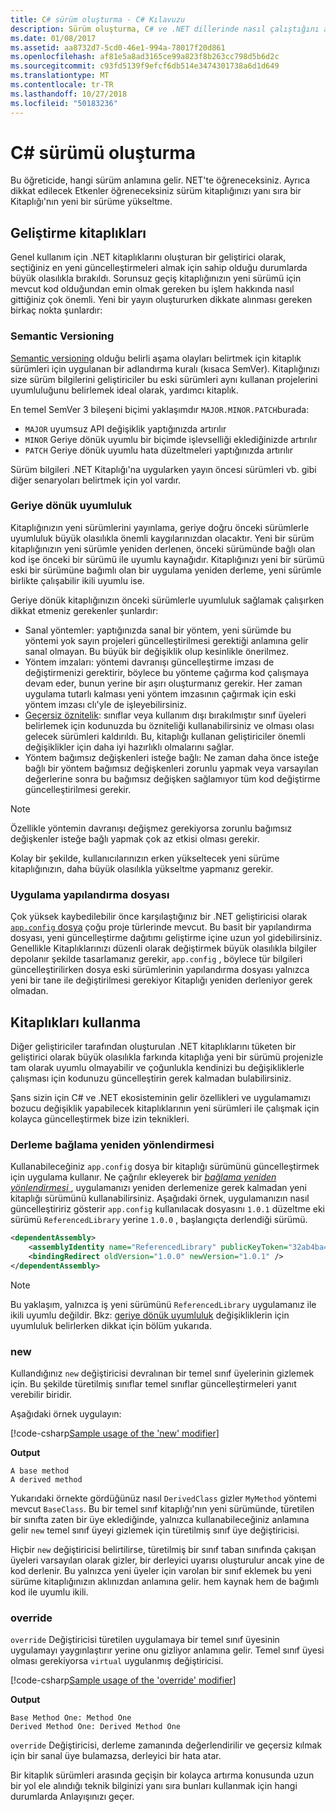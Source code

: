 ```yaml
---
title: C# sürüm oluşturma - C# Kılavuzu
description: Sürüm oluşturma, C# ve .NET dillerinde nasıl çalıştığını anlamak
ms.date: 01/08/2017
ms.assetid: aa8732d7-5cd0-46e1-994a-78017f20d861
ms.openlocfilehash: af81e5a8ad3165ce99a823f8b263cc798d5b6d2c
ms.sourcegitcommit: c93fd5139f9efcf6db514e3474301738a6d1d649
ms.translationtype: MT
ms.contentlocale: tr-TR
ms.lasthandoff: 10/27/2018
ms.locfileid: "50183236"
---
```

# <a name="versioning-in-c"></a>C# sürümü oluşturma #

Bu öğreticide, hangi sürüm anlamına gelir. NET'te öğreneceksiniz. Ayrıca dikkat edilecek Etkenler öğreneceksiniz sürüm kitaplığınızı yanı sıra bir Kitaplığı'nın yeni bir sürüme yükseltme.

## <a name="authoring-libraries"></a>Geliştirme kitaplıkları

Genel kullanım için .NET kitaplıklarını oluşturan bir geliştirici olarak, seçtiğiniz en yeni güncelleştirmeleri almak için sahip olduğu durumlarda büyük olasılıkla bırakıldı. Sorunsuz geçiş kitaplığınızın yeni sürümü için mevcut kod olduğundan emin olmak gereken bu işlem hakkında nasıl gittiğiniz çok önemli. Yeni bir yayın oluştururken dikkate alınması gereken birkaç nokta şunlardır:

### <a name="semantic-versioning"></a>Semantic Versioning

[Semantic versioning](https://semver.org/) olduğu belirli aşama olayları belirtmek için kitaplık sürümleri için uygulanan bir adlandırma kuralı (kısaca SemVer).
Kitaplığınızı size sürüm bilgilerini geliştiriciler bu eski sürümleri aynı kullanan projelerini uyumluluğunu belirlemek ideal olarak, yardımcı kitaplık.

En temel SemVer 3 bileşeni biçimi yaklaşımdır `MAJOR.MINOR.PATCH`burada:

* `MAJOR` uyumsuz API değişiklik yaptığınızda artırılır
* `MINOR` Geriye dönük uyumlu bir biçimde işlevselliği eklediğinizde artırılır
* `PATCH` Geriye dönük uyumlu hata düzeltmeleri yaptığınızda artırılır

Sürüm bilgileri .NET Kitaplığı'na uygularken yayın öncesi sürümleri vb. gibi diğer senaryoları belirtmek için yol vardır.

### <a name="backwards-compatibility"></a>Geriye dönük uyumluluk

Kitaplığınızın yeni sürümlerini yayınlama, geriye doğru önceki sürümlerle uyumluluk büyük olasılıkla önemli kaygılarınızdan olacaktır.
Yeni bir sürüm kitaplığınızın yeni sürümle yeniden derlenen, önceki sürümünde bağlı olan kod işe önceki bir sürümü ile uyumlu kaynağıdır. Kitaplığınızı yeni bir sürümü eski bir sürümüne bağımlı olan bir uygulama yeniden derleme, yeni sürümle birlikte çalışabilir ikili uyumlu ise.

Geriye dönük kitaplığınızın önceki sürümlerle uyumluluk sağlamak çalışırken dikkat etmeniz gerekenler şunlardır:

* Sanal yöntemler: yaptığınızda sanal bir yöntem, yeni sürümde bu yöntemi yok sayın projeleri güncelleştirilmesi gerektiği anlamına gelir sanal olmayan. Bu büyük bir değişiklik olup kesinlikle önerilmez.
* Yöntem imzaları: yöntemi davranışı güncelleştirme imzası de değiştirmenizi gerektirir, böylece bu yönteme çağırma kod çalışmaya devam eder, bunun yerine bir aşırı oluşturmanız gerekir.
Her zaman uygulama tutarlı kalması yeni yöntem imzasının çağırmak için eski yöntem imzası clı'yle de işleyebilirsiniz.
* [Geçersiz öznitelik](programming-guide/concepts/attributes/common-attributes.md#Obsolete): sınıflar veya kullanım dışı bırakılmıştır sınıf üyeleri belirlemek için kodunuzda bu özniteliği kullanabilirsiniz ve olması olası gelecek sürümleri kaldırıldı.
Bu, kitaplığı kullanan geliştiriciler önemli değişiklikler için daha iyi hazırlıklı olmalarını sağlar.
* Yöntem bağımsız değişkenleri isteğe bağlı: Ne zaman daha önce isteğe bağlı bir yöntem bağımsız değişkenleri zorunlu yapmak veya varsayılan değerlerine sonra bu bağımsız değişken sağlamıyor tüm kod değiştirme güncelleştirilmesi gerekir.
> [!NOTE]
> Özellikle yöntemin davranışı değişmez gerekiyorsa zorunlu bağımsız değişkenler isteğe bağlı yapmak çok az etkisi olması gerekir.

Kolay bir şekilde, kullanıcılarınızın erken yükseltecek yeni sürüme kitaplığınızın, daha büyük olasılıkla yükseltme yapmanız gerekir.

### <a name="application-configuration-file"></a>Uygulama yapılandırma dosyası

Çok yüksek kaybedilebilir önce karşılaştığınız bir .NET geliştiricisi olarak [ `app.config` dosya](../framework/configure-apps/file-schema/index.md) çoğu proje türlerinde mevcut.
Bu basit bir yapılandırma dosyası, yeni güncelleştirme dağıtımı geliştirme içine uzun yol gidebilirsiniz. Genellikle Kitaplıklarınızı düzenli olarak değiştirmek büyük olasılıkla bilgiler depolanır şekilde tasarlamanız gerekir, `app.config` , böylece tür bilgileri güncelleştirilirken dosya eski sürümlerinin yapılandırma dosyası yalnızca yeni bir tane ile değiştirilmesi gerekiyor Kitaplığı yeniden derleniyor gerek olmadan.

## <a name="consuming-libraries"></a>Kitaplıkları kullanma

Diğer geliştiriciler tarafından oluşturulan .NET kitaplıklarını tüketen bir geliştirici olarak büyük olasılıkla farkında kitaplığa yeni bir sürümü projenizle tam olarak uyumlu olmayabilir ve çoğunlukla kendinizi bu değişikliklerle çalışması için kodunuzu güncelleştirin gerek kalmadan bulabilirsiniz.

Şans sizin için C# ve .NET ekosisteminin gelir özellikleri ve uygulamamızı bozucu değişiklik yapabilecek kitaplıklarının yeni sürümleri ile çalışmak için kolayca güncelleştirmek bize izin teknikleri.

### <a name="assembly-binding-redirection"></a>Derleme bağlama yeniden yönlendirmesi

Kullanabileceğiniz `app.config` dosya bir kitaplığı sürümünü güncelleştirmek için uygulama kullanır. Ne çağrılır ekleyerek bir [ *bağlama yeniden yönlendirmesi* ](../framework/configure-apps/redirect-assembly-versions.md) , uygulamanızı yeniden derlemenize gerek kalmadan yeni kitaplığı sürümünü kullanabilirsiniz. Aşağıdaki örnek, uygulamanızın nasıl güncelleştiririz gösterir `app.config` kullanılacak dosyasını `1.0.1` düzeltme eki sürümü `ReferencedLibrary` yerine `1.0.0` , başlangıçta derlendiği sürümü.

```xml
<dependentAssembly>
    <assemblyIdentity name="ReferencedLibrary" publicKeyToken="32ab4ba45e0a69a1" culture="en-us" />
    <bindingRedirect oldVersion="1.0.0" newVersion="1.0.1" />
</dependentAssembly>
```

> [!NOTE]
> Bu yaklaşım, yalnızca iş yeni sürümünü `ReferencedLibrary` uygulamanız ile ikili uyumlu değildir.
> Bkz: [geriye dönük uyumluluk](#backwards-compatibility) değişikliklerin için uyumluluk belirlerken dikkat için bölüm yukarıda.

### <a name="new"></a>new

Kullandığınız `new` değiştiricisi devralınan bir temel sınıf üyelerinin gizlemek için. Bu şekilde türetilmiş sınıflar temel sınıflar güncelleştirmeleri yanıt verebilir biridir.

Aşağıdaki örnek uygulayın:

[!code-csharp[Sample usage of the 'new' modifier](../../samples/csharp/versioning/new/Program.cs#sample)]

**Output**

```
A base method
A derived method
```

Yukarıdaki örnekte gördüğünüz nasıl `DerivedClass` gizler `MyMethod` yöntemi mevcut `BaseClass`.
Bu bir temel sınıf kitaplığı'nın yeni sürümünde, türetilen bir sınıfta zaten bir üye eklediğinde, yalnızca kullanabileceğiniz anlamına gelir `new` temel sınıf üyeyi gizlemek için türetilmiş sınıf üye değiştiricisi.

Hiçbir `new` değiştiricisi belirtilirse, türetilmiş bir sınıf taban sınıfında çakışan üyeleri varsayılan olarak gizler, bir derleyici uyarısı oluşturulur ancak yine de kod derlenir. Bu yalnızca yeni üyeler için varolan bir sınıf eklemek bu yeni sürüme kitaplığınızın aklınızdan anlamına gelir. hem kaynak hem de bağımlı kod ile uyumlu ikili.

### <a name="override"></a>override

`override` Değiştiricisi türetilen uygulamaya bir temel sınıf üyesinin uygulamayı yaygınlaştırır yerine onu gizliyor anlamına gelir. Temel sınıf üyesi olması gerekiyorsa `virtual` uygulanmış değiştiricisi.

[!code-csharp[Sample usage of the 'override' modifier](../../samples/csharp/versioning/override/Program.cs#sample)]

**Output**

```
Base Method One: Method One
Derived Method One: Derived Method One
```

`override` Değiştiricisi, derleme zamanında değerlendirilir ve geçersiz kılmak için bir sanal üye bulamazsa, derleyici bir hata atar.

Bir kitaplık sürümleri arasında geçişin bir kolayca artırma konusunda uzun bir yol ele alındığı teknik bilginizi yanı sıra bunları kullanmak için hangi durumlarda Anlayışınızı geçer.
